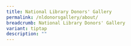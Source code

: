 ```yaml
---
title: National Library Donors' Gallery
permalink: /nldonorsgallery/about/
breadcrumb: National Library Donors' Gallery
variant: tiptap
description: ""
---
```

